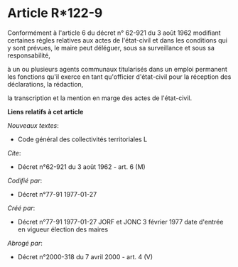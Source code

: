 # Article R*122-9

Conformément à l'article 6 du décret n° 62-921 du 3 août 1962 modifiant certaines règles relatives aux actes de l'état-civil
et dans les conditions qui y sont prévues, le maire peut déléguer, sous sa surveillance et sous sa responsabilité,

à un ou plusieurs agents communaux titularisés dans un emploi permanent les fonctions qu'il exerce en tant qu'officier
d'état-civil pour la réception des déclarations, la rédaction,

la transcription et la mention en marge des actes de l'état-civil.

**Liens relatifs à cet article**

_Nouveaux textes_:

  - Code général des collectivités territoriales L

_Cite_:

  - Décret n°62-921 du 3 août 1962 - art. 6 (M)

_Codifié par_:

  - Décret n°77-91 1977-01-27

_Créé par_:

  - Décret n°77-91 1977-01-27 JORF et JONC 3 février 1977 date d'entrée en vigueur élection des maires

_Abrogé par_:

  - Décret n°2000-318 du 7 avril 2000 - art. 4 (V)
